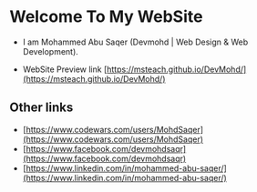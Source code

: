 # Welcome To My WebSite

* I am Mohammed Abu Saqer (Devmohd | Web Design & Web Development).

* WebSite Preview link
[https://msteach.github.io/DevMohd/](https://msteach.github.io/DevMohd/)

## Other links
- [https://www.codewars.com/users/MohdSaqer](https://www.codewars.com/users/MohdSaqer)
- [https://www.facebook.com/devmohdsaqr](https://www.facebook.com/devmohdsaqr)
- [https://www.linkedin.com/in/mohammed-abu-saqer/](https://www.linkedin.com/in/mohammed-abu-saqer/)